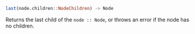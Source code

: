 ```julia
last(node.children::NodeChildren) -> Node
```

Returns the last child of the `node :: Node`, or throws an error if the node has no children.
